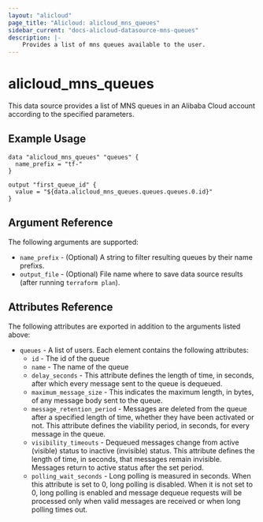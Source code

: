 ```yaml
---
layout: "alicloud"
page_title: "Alicloud: alicloud_mns_queues"
sidebar_current: "docs-alicloud-datasource-mns-queues"
description: |-
    Provides a list of mns queues available to the user.
---
```


# alicloud\_mns\_queues

This data source provides a list of MNS queues in an Alibaba Cloud account according to the specified parameters.

## Example Usage

```
data "alicloud_mns_queues" "queues" {
  name_prefix = "tf-"
}

output "first_queue_id" {
  value = "${data.alicloud_mns_queues.queues.queues.0.id}"
}
```

## Argument Reference

The following arguments are supported:

* `name_prefix` - (Optional) A string to filter resulting queues by their name prefixs.
* `output_file` - (Optional) File name where to save data source results (after running `terraform plan`).

## Attributes Reference

The following attributes are exported in addition to the arguments listed above:

* `queues` - A list of users. Each element contains the following attributes:
  * `id` - The id of the queue
  * `name` - The name of the queue
  * `delay_seconds` - This attribute defines the length of time, in seconds, after which every message sent to the queue is dequeued.
  * `maximum_message_size` - This indicates the maximum length, in bytes, of any message body sent to the queue.
  * `message_retention_period` - Messages are deleted from the queue after a specified length of time, whether they have been activated or not. This attribute defines the viability period, in seconds, for every message in the queue.
  * `visibility_timeouts` - Dequeued messages change from active (visible) status to inactive (invisible) status. This attribute defines the length of time, in seconds, that messages remain invisible. Messages return to active status after the set period.
  * `polling_wait_seconds` - Long polling is measured in seconds. When this attribute is set to 0, long polling is disabled. When it is not set to 0, long polling is enabled and message dequeue requests will be processed only when valid messages are received or when long polling times out.

